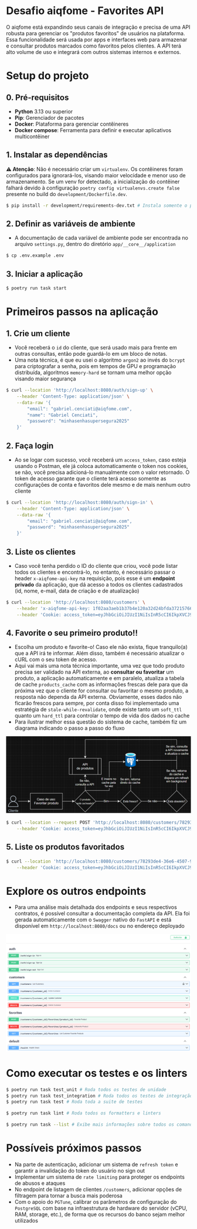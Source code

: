 # Desafio aiqfome - Favorites API

O aiqfome está expandindo seus canais de integração e precisa de uma API robusta para gerenciar os "produtos favoritos" de usuários na plataforma. Essa funcionalidade será usada por apps e interfaces web para armazenar e consultar produtos marcados como favoritos pelos clientes. A API terá alto volume de uso e integrará com outros sistemas internos e externos.

# Setup do projeto

## 0. Pré-requisitos

- **Python** 3.13 ou superior
- **Pip**: Gerenciador de pacotes
- **Docker**: Plataforma para gerenciar contêineres
- **Docker compose**: Ferramenta para definir e executar aplicativos multicontêiner

## 1. Instalar as dependências

**⚠️ Atenção**: Não é necessário criar um `virtualenv`. Os contêineres foram configurados para ignorará-los, visando maior velocidade e menor uso de armazenamento. Se um venv for detectado, a inicialização do contêiner falhará devido à configuração `poetry config virtualenvs.create false` presente no build do `development/Dockerfile.dev`.

```bash
$ pip install -r development/requirements-dev.txt # Instala somente o poetry e o taskipy. O requirements.txt da raiz é utilizado apenas para o deploy
```

## 2. Definir as variáveis de ambiente

- A documentação de cada variável de ambiente pode ser encontrada no arquivo `settings.py`, dentro do diretório `app/__core__/application`

```bash
$ cp .env.example .env
```

## 3. Iniciar a aplicação

```bash
$ poetry run task start
```

# Primeiros passos na aplicação

## 1. Crie um cliente

- Você receberá o `id` do cliente, que será usado mais para frente em outras consultas, então pode guardá-lo em um bloco de notas.
- Uma nota técnica, é que eu usei o algoritmo `argon2` ao invés do `bcrypt` para criptografar a senha, pois em tempos de GPU e programação distribuída, algoritmos `memory-hard` se tornam uma melhor opção visando maior segurança

```bash
$ curl --location 'http://localhost:8080/auth/sign-up' \
    --header 'Content-Type: application/json' \
    --data-raw '{
        "email": "gabriel.cenciati@aiqfome.com",
        "name": "Gabriel Cenciati",
        "password": "minhasenhasupersegura2025"
    }'
```

## 2. Faça login

- Ao se logar com sucesso, você receberá um `access_token`, caso esteja usando o Postman, ele já coloca automaticamente o token nos cookies, se não, você precisa adicioná-lo manualmente com o valor retornado. O token de acesso garante que o cliente terá acesso somente as configurações de conta e favoritos dele mesmo e de mais nenhum outro cliente

```bash
$ curl --location 'http://localhost:8080/auth/sign-in' \
    --header 'Content-Type: application/json' \
    --data-raw '{
        "email": "gabriel.cenciati@aiqfome.com",
        "password": "minhasenhasupersegura2025"
    }'
```

## 3. Liste os clientes

- Caso você tenha perdido o ID do cliente que criou, você pode listar todos os clientes e encontrá-lo, no entanto, é necessário passar o header `x-aiqfome-api-key` na requisição, pois esse é um **endpoint privado** da aplicação, que dá acesso a todos os clientes cadastrados (id, nome, e-mail, data de criação e de atualização)

```bash
$ curl --location 'http://localhost:8080/customers' \
    --header 'x-aiqfome-api-key: 1f02aa3aeb1b37b4e120a32d24bfda37215766e2b46272196287521fe76be3eb' \
    --header 'Cookie: access_token=eyJhbGciOiJIUzI1NiIsInR5cCI6IkpXVCJ9.eyJzdWIiOiI3ODI5M2RlNC0zNmU2LTQ1MDctOWVkYS1iMzc0OTc0ZjBmMDgiLCJleHAiOjE3NTU1NjUzMTd9.kize7KcOFQ7SFjVdBOfezde5jwHC_dOVa6oJO9QhGaI'
```

## 4. Favorite o seu primeiro produto!!

- Escolha um produto e favorite-o! Caso ele não exista, fique tranquilo(a) que a API irá te informar. Além disso, também é necessário atualizar o cURL com o seu token de acesso.
- Aqui vai mais uma nota técnica importante, uma vez que todo produto precisa ser validado na API externa, ao **consultar ou favoritar** um produto, a aplicação automaticamente e em paralelo, atualiza a tabela de cache `products_cache` com as informações frescas dele para que da próxima vez que o cliente for consultar ou favoritar o mesmo produto, a resposta não dependa da API externa. Obviamente, esses dados não ficarão frescos para sempre, por conta disso foi implementado uma estratégia de `stale-while-revalidate`, onde existe tanto um `soft_ttl` quanto um `hard_ttl` para controlar o tempo de vida dos dados no cache
- Para ilustrar melhor essa questão do sistema de cache, também fiz um diagrama indicando o passo a passo do fluxo

![cache_diagram](./docs/images/products_cache_flow.png)

```bash
$ curl --location --request POST 'http://localhost:8080/customers/78293de4-36e6-4507-9eda-b374974f0f08/favorites/5' \
    --header 'Cookie: access_token=eyJhbGciOiJIUzI1NiIsInR5cCI6IkpXVCJ9.eyJzdWIiOiI3ODI5M2RlNC0zNmU2LTQ1MDctOWVkYS1iMzc0OTc0ZjBmMDgiLCJleHAiOjE3NTU1NjUzMTd9.kize7KcOFQ7SFjVdBOfezde5jwHC_dOVa6oJO9QhGaI'
```

## 5. Liste os produtos favoritados

```bash
$ curl --location 'http://localhost:8080/customers/78293de4-36e6-4507-9eda-b374974f0f08/favorites' \
    --header 'Cookie: access_token=eyJhbGciOiJIUzI1NiIsInR5cCI6IkpXVCJ9.eyJzdWIiOiI3ODI5M2RlNC0zNmU2LTQ1MDctOWVkYS1iMzc0OTc0ZjBmMDgiLCJleHAiOjE3NTU1NjUzMTd9.kize7KcOFQ7SFjVdBOfezde5jwHC_dOVa6oJO9QhGaI'
```

# Explore os outros endpoints

- Para uma análise mais detalhada dos endpoints e seus respectivos contratos, é possível consultar a documentação completa da API. Ela foi gerada automaticamente com o `Swagger` nativo do `FastAPI` e está disponível em `http://localhost:8080/docs` ou no endereço deployado

![documentation](./docs/images/api_docs.png)

# Como executar os testes e os linters

```bash
$ poetry run task test_unit # Roda todos os testes de unidade
$ poetry run task test_integration # Roda todos os testes de integração
$ poetry run task test # Roda toda a suite de testes
```

```bash
$ poetry run task lint # Roda todos os formatters e linters
```

```bash
$ poetry run task --list # Exibe mais informações sobre todos os comandos pré-definidos
```

# Possíveis próximos passos

- Na parte de autenticação, adicionar um sistema de `refresh token` e garantir a invalidação do token do usuário no sign out
- Implementar um sistema de `rate limiting` para proteger os endpoints de abusos e ataques
- No endpoint de listagem de clientes `/customers`, adicionar opções de filtragem para tornar a busca mais poderosa
- Com o apoio do `PGTune`, calibrar os parâmetros de configuração do `PostgreSQL` com base na infraestrutura de hardware do servidor (vCPU, RAM, storage, etc.), de forma que os recursos do banco sejam melhor utilizados
